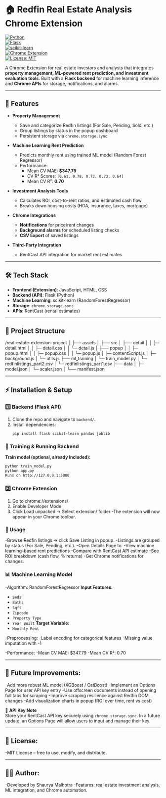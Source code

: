 # 🏠 Redfin Real Estate Analysis Chrome Extension

[![Python](https://img.shields.io/badge/Python-3.10-blue?logo=python)](https://www.python.org/)  
[![Flask](https://img.shields.io/badge/Flask-Backend-black?logo=flask)](https://flask.palletsprojects.com/)  
[![scikit-learn](https://img.shields.io/badge/scikit--learn-ML-orange?logo=scikitlearn)](https://scikit-learn.org/)  
[![Chrome Extension](https://img.shields.io/badge/Chrome-Extension-green?logo=googlechrome)](https://developer.chrome.com/docs/extensions/)  
[![License: MIT](https://img.shields.io/badge/License-MIT-yellow.svg)](LICENSE)

A Chrome Extension for real estate investors and analysts that integrates **property management, ML-powered rent prediction, and investment evaluation tools**. Built with a **Flask backend** for machine learning inference and **Chrome APIs** for storage, notifications, and alarms.

---

## 📌 Features

- **Property Management**  
  - Save and categorize Redfin listings (For Sale, Pending, Sold, etc.)
  - Group listings by status in the popup dashboard
  - Persistent storage via `chrome.storage.sync`

- **Machine Learning Rent Prediction**  
  - Predicts monthly rent using trained ML model (Random Forest Regressor)
  - Performance:
    - Mean CV MAE: **$347.79**
    - CV R² Scores: `[0.61, 0.78, 0.73, 0.73, 0.64]`
    - Mean CV R²: **0.70**

- **Investment Analysis Tools**  
  - Calculates ROI, cost-to-rent ratios, and estimated cash flow
  - Breaks down housing costs (HOA, insurance, taxes, mortgage)

- **Chrome Integrations**  
  - **Notifications** for price/rent changes
  - **Background alarms** for scheduled listing checks
  - **CSV Export** of saved listings

- **Third-Party Integration**  
  - RentCast API integration for market rent estimates

---

## 🛠 Tech Stack

- **Frontend (Extension)**: JavaScript, HTML, CSS  
- **Backend (API)**: Flask (Python)  
- **Machine Learning**: scikit-learn (RandomForestRegressor)  
- **Storage**: `chrome.storage.sync`  
- **APIs**: RentCast (rental estimates)  

---

## 📂 Project Structure

/real-estate-extension-project
│
├── assets
│
├── src
│   ├── detail
│   │   ├─ detail.html
│   │   ├─ detail.css
│   │   └─ detail.js
│   ├── popup
│   │   ├─ popup.html
│   │   ├─ popup.css
│   │   └─ popup.js
│   ├─ contentScript.js
│   ├─ background.js
│   └─ utils.js
├── ml_training
│   └─ train_model.py
│   └─ redfinlistings_part2.csv
│   └─ redfinlistings_part1.csv
├── data
│   ├─ model.json
│   └─ scaler.json
│
└── manifest.json


---

## ⚡ Installation & Setup

### 1️⃣ Backend (Flask API)
1. Clone the repo and navigate to `backend/`.
2. Install dependencies:
   ```bash
   pip install flask scikit-learn pandas joblib
### 🔧 Training & Running Backend

**Train model (optional, already included):**
```bash
python train_model.py
python app.py
Runs on http://127.0.0.1:5000
```

### 2️⃣ Chrome Extension
1. Go to chrome://extensions/
2. Enable Developer Mode
3. Click Load unpacked → Select extension/ folder
    -The extension will now appear in your Chrome toolbar.


### 🔑 Usage
-Browse Redfin listings → click Save Listing in popup.
-Listings are grouped by status (For Sale, Pending, etc.).
-Open Details Page to:
    -View machine learning–based rent predictions
    -Compare with RentCast API estimate
    -See ROI breakdown (cash flow, % returns)
    -Get Chrome notifications for changes.


### 📊 Machine Learning Model

-Algorithm: RandomForestRegressor
**Input Features:**
- `Beds`
- `Baths`
- `Sqft`
- `Zipcode`
- `Property Type`
- `Year Built`
**Target Variable:**  
- `Monthly Rent`


-Preprocessing:
    -Label encoding for categorical features
    -Missing value imputation with -1

-Performance:
-Mean CV MAE: $347.79
-Mean CV R²: 0.70


---

## 🚀 Future Improvements:

-Add more robust ML model (XGBoost / CatBoost)
-Implement an Options Page for user API key entry
-Use offscreen documents instead of opening full tabs for scraping
-Improve scraping resilience against Redfin DOM changes
-Add visualization charts in popup (ROI over time, rent vs cost)

🔑 **API Key Note**  
Store your RentCast API key securely using `chrome.storage.sync`. In a future update, an Options Page will allow users to input and manage their key.

---

## 📜 License:
-MIT License – free to use, modify, and distribute.

---

## 👨‍💻 Author:
-Developed by Shaurya Malhotra
-Features: real estate investment analysis, ML integration, and Chrome automation.